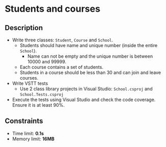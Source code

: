 # Students and courses

## Description
*	Write three classes: `Student`, `Course` and `School`.
    *   Students should have name and unique number (inside the entire `School`).
        *   Name can not be empty and the unique number is between 10000 and 99999.
    *   Each course contains a set of students.
    *   Students in a course should be less than 30 and can join and leave courses.
*   Write VSTT tests
    *   Use 2 class library projects in Visual Studio: `School.csproj` and `School.Tests.csproj`
*   Execute the tests using Visual Studio and check the code coverage. Ensure it is at least 90%.


## Constraints
- Time limit: **0.1s**
- Memory limit: **16MB**
